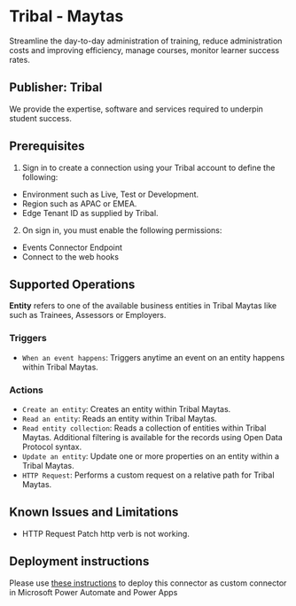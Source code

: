 # Tribal - Maytas
Streamline the day-to-day administration of training, reduce administration costs and improving efficiency, manage courses, monitor learner success rates.

## Publisher: Tribal
We provide the expertise, software and services required to underpin student success.

## Prerequisites
1. Sign in to create a connection using your Tribal account to define the following:
- Environment such as Live, Test or Development.
- Region such as APAC or EMEA.
- Edge Tenant ID as supplied by Tribal.

2. On sign in, you must enable the following permissions:
- Events Connector Endpoint
- Connect to the web hooks

## Supported Operations
**Entity** refers to one of the available business entities in Tribal Maytas like such as Trainees, Assessors or Employers.

### Triggers
- `When an event happens`: Triggers anytime an event on an entity happens within Tribal Maytas.

### Actions
- `Create an entity`: Creates an entity within Tribal Maytas.
- `Read an entity`: Reads an entity within Tribal Maytas.
- `Read entity collection`: Reads a collection of entities within Tribal Maytas. Additional filtering is available for the records using Open Data Protocol syntax.
- `Update an entity`: Update one or more properties on an entity within a Tribal Maytas.
- `HTTP Request`: Performs a custom request on a relative path for Tribal Maytas.

## Known Issues and Limitations
- HTTP Request Patch http verb is not working.

## Deployment instructions
Please use [these instructions](https://docs.microsoft.com/en-us/connectors/custom-connectors/paconn-cli) to deploy this connector as custom connector in Microsoft Power Automate and Power Apps